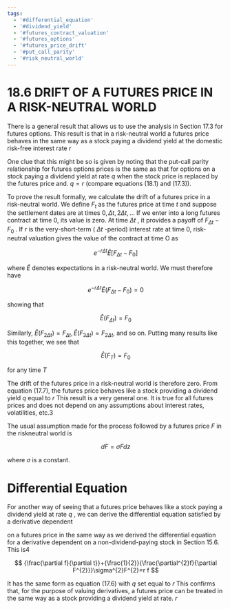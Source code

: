 ```yaml
---
tags:
  - '#differential_equation'
  - '#dividend_yield'
  - '#futures_contract_valuation'
  - '#futures_options'
  - '#futures_price_drift'
  - '#put_call_parity'
  - '#risk_neutral_world'
---
```

# 18.6 DRIFT OF A FUTURES PRICE IN A RISK-NEUTRAL WORLD  

There is a general result that allows us to use the analysis in Section 17.3 for futures options. This result is that in a risk-neutral world a futures price behaves in the same way as a stock paying a dividend yield at the domestic risk-free interest rate $r$  

One clue that this might be so is given by noting that the put-call parity relationship for futures options prices is the same as that for options on a stock paying a dividend yield at rate $q$ when the stock price is replaced by the futures price and. $q=r$ (compare equations (18.1) and (17.3)).  

To prove the result formally, we calculate the drift of a futures price in a risk-neutral world. We define $F_{t}$ as the futures price at time $t$ and suppose the settlement dates are at times $0,\Delta t,2\Delta t,\dots$ If we enter into a long futures contract at time 0, its value is zero. At time $\Delta t$ , it provides a payoff of $F_{\Delta t}-F_{0}$ . If $r$ is the very-short-term ( $\Delta t$ -period) interest rate at time 0, risk-neutral valuation gives the value of the contract at time O as  

$$
e^{-r\Delta t}\hat{E}[F_{\Delta t}-F_{0}]
$$  

where $\hat{E}$ denotes expectations in a risk-neutral world. We must therefore have  

$$
e^{-r\Delta t}\hat{E}(F_{\Delta t}-F_{0})=0
$$  

showing that  

$$
\hat{E}(F_{\Delta t})=F_{0}
$$  

Similarly, $\hat{E}(F_{2\Delta t})=F_{\Delta t},\hat{E}(F_{3\Delta t})=F_{2\Delta t},$ and so on. Putting many results like this together, we see that  

$$
\hat{E}(F_{T})=F_{0}
$$  

for any time $T$  

The drift of the futures price in a risk-neutral world is therefore zero. From equation (17.7), the futures price behaves like a stock providing a dividend yield $q$ equal to $r$ This result is a very general one. It is true for all futures prices and does not depend on any assumptions about interest rates, volatilities, etc.3  

The usual assumption made for the process followed by a futures price $F$ in the riskneutral world is  

$$
d F=\sigma F d z
$$  

where $\sigma$ is a constant.  

# Differential Equation  

For another way of seeing that a futures price behaves like a stock paying a dividend yield at rate $q$ , we can derive the differential equation satisfied by a derivative dependent  

on a futures price in the same way as we derived the differential equation for a derivative dependent on a non-dividend-paying stock in Section 15.6. This is4  

$$
{\frac{\partial f}{\partial t}}+{\frac{1}{2}}{\frac{\partial^{2}f}{\partial F^{2}}}\sigma^{2}F^{2}=r f
$$  

It has the same form as equation (17.6) with $q$ set equal to $r$ This confirms that, for the purpose of valuing derivatives, a futures price can be treated in the same way as a stock providing a dividend yield at rate. $r$  
